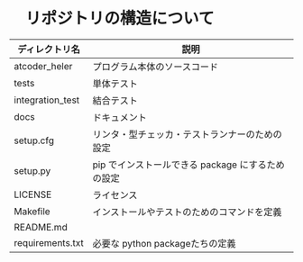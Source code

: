 # 　リポジトリの構造について

| ディレクトリ名 | 説明 |
| ---------------- | ---------------------- |
| atcoder_heler |  プログラム本体のソースコード |
| tests | 単体テスト |
| integration_test | 結合テスト |
| docs | ドキュメント |
| setup.cfg | リンタ・型チェッカ・テストランナーのための設定 |
| setup.py | pip でインストールできる package にするための設定 |
| LICENSE | ライセンス |
| Makefile | インストールやテストのためのコマンドを定義 |
| README.md | |
| requirements.txt | 必要な python packageたちの定義 |
